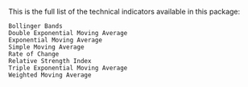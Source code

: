 This is the full list of the technical indicators available in this package:

```
Bollinger Bands
Double Exponential Moving Average
Exponential Moving Average
Simple Moving Average
Rate of Change
Relative Strength Index
Triple Exponential Moving Average
Weighted Moving Average
```
